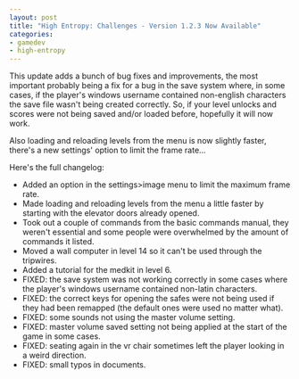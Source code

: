 ```yaml
---
layout: post
title: "High Entropy: Challenges - Version 1.2.3 Now Available"
categories:
- gamedev
- high-entropy
---
```


<p>This update adds a bunch of bug fixes and improvements, the most important probably being a fix for a bug in the save system where, in some cases, if the player's windows username contained non-english characters the save file wasn't being created correctly. So, if your level unlocks and scores were not being saved and/or loaded before, hopefully it will now work.</p>
<p>Also loading and reloading levels from the menu is now slightly faster, there's a new settings' option to limit the frame rate...</p>
<p>Here's the full changelog: </p>
<ul><li>Added an option in the settings&gt;image menu to limit the maximum frame rate.    </li><li>Made loading and reloading levels from the menu a little faster by starting with the elevator doors already opened.    </li><li>Took out a couple of commands from the basic commands manual, they weren't essential and some people were overwhelmed by the amount of commands it listed.    </li><li>Moved a wall computer in level 14 so it can't be used through the tripwires.    </li><li>Added a tutorial for the medkit in level 6.    </li><li>FIXED: the save system was not working correctly in some cases where the player's windows username contained non-latin characters.    </li><li>FIXED:  the correct keys for opening the safes were not being used if they had been remapped (the default ones were used no matter what).    </li><li>FIXED: some sounds not using the master volume setting.    </li><li>FIXED: master volume saved setting not being applied at the start of the game in some cases.    </li><li>FIXED: seating again in the vr chair sometimes left the player looking in a weird direction.    </li><li>FIXED: small typos in documents.</li></ul>
